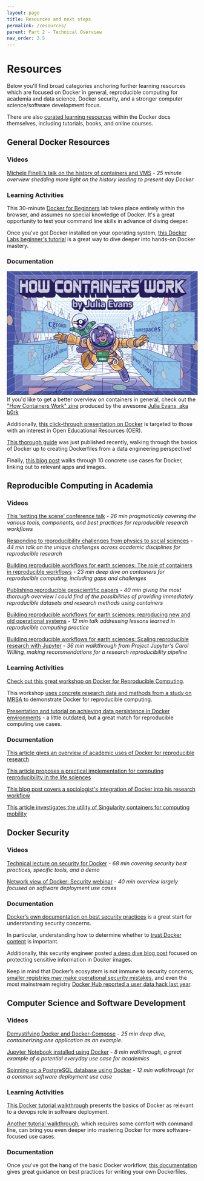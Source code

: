 ```yaml
---
layout: page
title: Resources and next steps
permalink: /resources/
parent: Part 2 - Technical Overview
nav_order: 3.5
---
```


# Resources 

Below you'll find broad categories anchoring further learning resources which are focused on Docker in general, reproducible computing for academia and data science, Docker security, and a stronger computer science/software development focus.

There are also [curated learning resources](https://docs.docker.com/get-started/resources/) within the Docker docs themselves, including tutorials, books, and online courses.

## General Docker Resources

### Videos

[Michele Finelli’s talk on the history of containers and VMS](https://vimeo.com/166626311) - *25 minute overview shedding more light on the history leading to present day Docker*

### Learning Activities

This 30-minute [Docker for Beginners](https://training.play-with-docker.com/beginner-linux/) lab takes place entirely within the browser, and assumes no special knowledge of Docker. It's a great opportunity to test your command line skills in advance of diving deeper.

Once you've got Docker installed on your operating system, [this Docker Labs beginner's tutorial](https://github.com/docker/labs/blob/master/beginner/readme.md) is a great way to dive deeper into hands-on Docker mastery.

### Documentation

![Cover of Julia Evans' zine on Linux containers](/content/figures/b0rkcover.png)
If you'd like to get a better overview on containers in general, check out the ["How Containers Work" zine](https://wizardzines.com/zines/containers/) produced by the awesome [Julia Evans, aka b0rk](https://jvns.ca/)
<br/>

Additionally, [this click-through presentation on Docker](https://oer.gitlab.io/oer-on-oer-infrastructure/Docker.html#/slide-org562bf2f) is targeted to those with an interest in Open Educational Resources (OER).

[This thorough guide](https://www.ezzeddinabdullah.com/posts/penguins-in-docker-a-tutorial-on-why-we-use-docker) was just published recently, walking through the basics of Docker up to creating Dockerfiles from a data engineering perspective!

Finally, [this blog post](https://thekrishna.in/blogs/blog/fav-docker-images/) walks through 10 concrete use cases for Docker, linking out to relevant apps and images.

## Reproducible Computing in Academia

### Videos

[This ‘setting the scene’ conference talk](https://vimeo.com/366209343) - *26 min pragmatically covering the various tools, components, and best practices for reproducible research workflows*

[Responding to reproducibility challenges from physics to social sciences](https://vimeo.com/366217811) - *44 min talk on the unique challenges across academic disciplines for reproducible research*

[Building reproducible workflows for earth sciences: The role of containers in reproducible workflows](https://vimeo.com/366733341) - *23 min deep dive on containers for reproducible computing, including gaps and challenges*

[Publishing reproducible geoscientific papers](https://vimeo.com/366704100) - *40 min giving the most thorough overview I could find of the possibilities of providing immediately reproducible datasets and research methods using containers*

[Building reproducible workflows for earth sciences: reproducing new and old operational systems](https://vimeo.com/366742015) - *12 min talk addressing lessons learned in reproducible computing practice*

[Building reproducible workflows for earth sciences: Scaling reproducible research with Jupyter](https://vimeo.com/366447788) - *36 min walkthrough from Project Jupyter’s Carol Willing, making recommendations for a research reproducibility pipeline*

### Learning Activities

[Check out this great workshop on Docker for Reproducible Computing](https://reproducible-analysis-workshop.readthedocs.io/en/latest/8.Intro-Docker.html).

This workshop [uses concrete research data and methods from a study on MRSA](https://nbis-reproducible-research.readthedocs.io/en/latest/docker/) to demonstrate Docker for reproducible computing.

[Presentation and tutorial on achieving data persistence in Docker environments](https://github.com/stephlocke/datadockerdisconbobulating) - a little outdated, but a great match for reproducible computing use cases.

### Documentation

[This article gives an overview of academic uses of Docker for reproducible research](https://dl.acm.org/doi/10.1145/2723872.2723882)

[This article proposes a practical implementation for computing reproducibility in the life sciences](https://europepmc.org/article/med/29953862)

[This blog post covers a sociologist's integration of Docker into his research workflow](https://research-it.berkeley.edu/blog/17/07/26/sociologist-uses-docker-switch-workflows-ease)

[This article investigates the utility of Singularity containers for computing mobility](https://journals.plos.org/plosone/article?id=10.1371/journal.pone.0177459)
<br/>

## Docker Security

### Videos

[Technical lecture on security for Docker](https://vimeo.com/249060236) - *68 min covering security best practices, specific tools, and a demo*

[Network view of Docker: Security webinar](https://vimeo.com/191735566) - *40 min overview largely focused on software deployment use cases*

### Documentation

[Docker’s own documentation on best security practices](https://docs.docker.com/engine/security/security/) is a great start for understanding security concerns.

In particular, understanding how to determine whether to [trust Docker content](https://docs.docker.com/engine/security/trust/content_trust/) is important.

Additionally, this security engineer posted [a deep dive blog post](https://www.ctl.io/developers/blog/post/tutorial-protecting-sensitive-info-docker) focused on protecting sensitive information in Docker images.

Keep in mind that Docker’s ecosystem is not immune to security concerns; [smaller registries may make operational security mistakes](https://threatpost.com/docker-registries-malware-data-theft/152734/), and even the most mainstream registry [Docker Hub reported a user data hack last year](https://threatpost.com/docker-hub-hack/144176/).
<br/>

## Computer Science and Software Development

### Videos

[Demystifying Docker and Docker-Compose](https://vimeo.com/253796471) - *25 min deep dive, containerizing one application as an example*.

[Jupyter Notebook installed using Docker](https://vimeo.com/168685694) - *8 min walkthrough, a great example of a potential everyday use case for academics*

[Spinning up a PostgreSQL database using Docker](https://vimeo.com/168685388) - *12 min walkthrough for a common software deployment use case*

### Learning Activities

[This Docker tutorial walkthrough](https://countable-ops-manual.readthedocs.io/devops/DOCKER.html) presents the basics of Docker as relevant to a devops role in software deployment.

[Another tutorial walkthrough](https://docker-curriculum.com/), which requires some comfort with command line, can bring you even deeper into mastering Docker for more software-focused use cases.

### Documentation

Once you've got the hang of the basic Docker workflow, [this documentation](https://docs.docker.com/develop/develop-images/dockerfile_best-practices/) gives great guidance on best practices for writing your own Dockerfiles.
